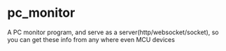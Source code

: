pc_monitor
===


A PC monitor program, and serve as a server(http/websocket/socket), so you can get these info from any where even MCU devices
